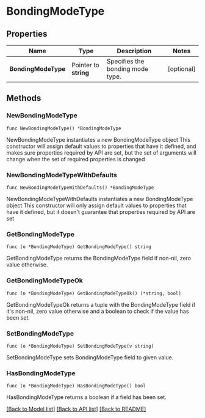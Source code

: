 # BondingModeType

## Properties

Name | Type | Description | Notes
------------ | ------------- | ------------- | -------------
**BondingModeType** | Pointer to **string** | Specifies the bonding mode type. | [optional] 

## Methods

### NewBondingModeType

`func NewBondingModeType() *BondingModeType`

NewBondingModeType instantiates a new BondingModeType object
This constructor will assign default values to properties that have it defined,
and makes sure properties required by API are set, but the set of arguments
will change when the set of required properties is changed

### NewBondingModeTypeWithDefaults

`func NewBondingModeTypeWithDefaults() *BondingModeType`

NewBondingModeTypeWithDefaults instantiates a new BondingModeType object
This constructor will only assign default values to properties that have it defined,
but it doesn't guarantee that properties required by API are set

### GetBondingModeType

`func (o *BondingModeType) GetBondingModeType() string`

GetBondingModeType returns the BondingModeType field if non-nil, zero value otherwise.

### GetBondingModeTypeOk

`func (o *BondingModeType) GetBondingModeTypeOk() (*string, bool)`

GetBondingModeTypeOk returns a tuple with the BondingModeType field if it's non-nil, zero value otherwise
and a boolean to check if the value has been set.

### SetBondingModeType

`func (o *BondingModeType) SetBondingModeType(v string)`

SetBondingModeType sets BondingModeType field to given value.

### HasBondingModeType

`func (o *BondingModeType) HasBondingModeType() bool`

HasBondingModeType returns a boolean if a field has been set.


[[Back to Model list]](../README.md#documentation-for-models) [[Back to API list]](../README.md#documentation-for-api-endpoints) [[Back to README]](../README.md)


